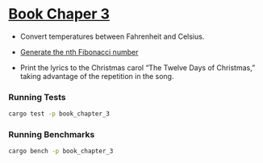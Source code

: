 # [Book Chaper 3](https://doc.rust-lang.org/book/ch03-05-control-flow.html#summary)

-   Convert temperatures between Fahrenheit and Celsius.

-   [Generate the nth Fibonacci number](./src/fibonacci.rs)

-   Print the lyrics to the Christmas carol “The Twelve Days of Christmas,” taking advantage of the repetition in the song.

### Running Tests

```bash
cargo test -p book_chapter_3
```

### Running Benchmarks

```bash
cargo bench -p book_chapter_3
```
